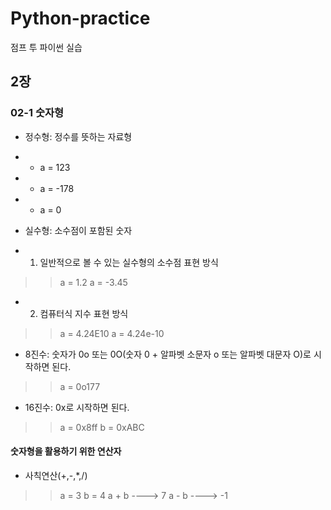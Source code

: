 # Python-practice
점프 투 파이썬 실습

## 2장
### 02-1 숫자형
- 정수형: 정수를 뜻하는 자료형
- - a = 123
- - a = -178
- - a = 0

- 실수형: 소수점이 포함된 숫자
- 1) 일반적으로 볼 수 있는 실수형의 소수점 표현 방식
>> a = 1.2
>> a = -3.45
- 2) 컴퓨터식 지수 표현 방식
>> a = 4.24E10
>> a = 4.24e-10

- 8진수: 숫자가 0o 또는 0O(숫자 0 + 알파벳 소문자 o 또는 알파벳 대문자 O)로 시작하면 된다.
>> a = 0o177

- 16진수: 0x로 시작하면 된다.
>> a = 0x8ff
>> b = 0xABC

#### 숫자형을 활용하기 위한 연산자
- 사칙연산(+,-,*,/)
>> a = 3
>> b = 4
>> a + b ----> 7
>> a - b ----> -1 